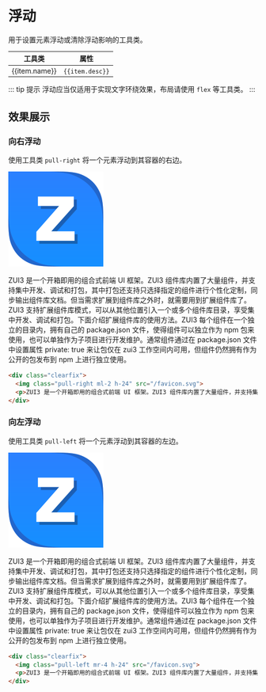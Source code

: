 # 浮动

用于设置元素浮动或清除浮动影响的工具类。

<Example class="p-0">
  <table class="table">
    <thead>
      <tr>
        <th>工具类</th>
        <th>属性</th>
      </tr>
    </thead>
    <tbody>
      <tr v-for="item in floatJson">
        <td>{{item.name}}</td>
        <td><code>{{item.desc}}</code></td>
      </tr>
    </tbody>
   </table>
</Example>

::: tip 提示
浮动应当仅适用于实现文字环绕效果，布局请使用 `flex` 等工具类。
:::

## 效果展示

### 向右浮动

使用工具类 `pull-right` 将一个元素浮动到其容器的右边。

<Example background="light-grid">
  <div class="clearfix">
    <img class="pull-right ml-4 h-24" src="/favicon.svg">
    <p>ZUI3 是一个开箱即用的组合式前端 UI 框架。ZUI3 组件库内置了大量组件，并支持集中开发、调试和打包，其中打包还支持只选择指定的组件进行个性化定制，同步输出组件库文档。但当需求扩展到组件库之外时，就需要用到扩展组件库了。ZUI3 支持扩展组件库模式，可以从其他位置引入一个或多个组件库目录，享受集中开发、调试和打包。下面介绍扩展组件库的使用方法。ZUI3 每个组件在一个独立的目录内，拥有自己的 package.json 文件，使得组件可以独立作为 npm 包来使用，也可以单独作为子项目进行开发维护。通常组件通过在 package.json 文件中设置属性 private: true 来让包仅在 zui3 工作空间内可用，但组件仍然拥有作为公开的包发布到 npm 上进行独立使用。</p>
  </div>
</Example>

```html
<div class="clearfix">
  <img class="pull-right ml-2 h-24" src="/favicon.svg">
  <p>ZUI3 是一个开箱即用的组合式前端 UI 框架。ZUI3 组件库内置了大量组件，并支持集中开发、调试和打包，其中打包还支持只选择指定的组件进行个性化定制，同步输出组件库文档。但当需求扩展到组件库之外时，就需要用到扩展组件库了。ZUI3 支持扩展组件库模式，可以从其他位置引入一个或多个组件库目录，享受集中开发、调试和打包。下面介绍扩展组件库的使用方法。ZUI3 每个组件在一个独立的目录内，拥有自己的 package.json 文件，使得组件可以独立作为 npm 包来使用，也可以单独作为子项目进行开发维护。通常组件通过在 package.json 文件中设置属性 private: true 来让包仅在 zui3 工作空间内可用，但组件仍然拥有作为公开的包发布到 npm 上进行独立使用。</p>
</div>
```

### 向左浮动

使用工具类 `pull-left` 将一个元素浮动到其容器的左边。

<Example background="light-grid">
  <div class="clearfix">
    <img class="pull-left mr-4 h-24" src="/favicon.svg">
    <p>ZUI3 是一个开箱即用的组合式前端 UI 框架。ZUI3 组件库内置了大量组件，并支持集中开发、调试和打包，其中打包还支持只选择指定的组件进行个性化定制，同步输出组件库文档。但当需求扩展到组件库之外时，就需要用到扩展组件库了。ZUI3 支持扩展组件库模式，可以从其他位置引入一个或多个组件库目录，享受集中开发、调试和打包。下面介绍扩展组件库的使用方法。ZUI3 每个组件在一个独立的目录内，拥有自己的 package.json 文件，使得组件可以独立作为 npm 包来使用，也可以单独作为子项目进行开发维护。通常组件通过在 package.json 文件中设置属性 private: true 来让包仅在 zui3 工作空间内可用，但组件仍然拥有作为公开的包发布到 npm 上进行独立使用。</p>
  </div>
</Example>

```html
<div class="clearfix">
  <img class="pull-left mr-4 h-24" src="/favicon.svg">
  <p>ZUI3 是一个开箱即用的组合式前端 UI 框架。ZUI3 组件库内置了大量组件，并支持集中开发、调试和打包，其中打包还支持只选择指定的组件进行个性化定制，同步输出组件库文档。但当需求扩展到组件库之外时，就需要用到扩展组件库了。ZUI3 支持扩展组件库模式，可以从其他位置引入一个或多个组件库目录，享受集中开发、调试和打包。下面介绍扩展组件库的使用方法。ZUI3 每个组件在一个独立的目录内，拥有自己的 package.json 文件，使得组件可以独立作为 npm 包来使用，也可以单独作为子项目进行开发维护。通常组件通过在 package.json 文件中设置属性 private: true 来让包仅在 zui3 工作空间内可用，但组件仍然拥有作为公开的包发布到 npm 上进行独立使用。</p>
</div>
```

<script setup>
  const floatJson = [
    {name: 'pull-right', desc: 'float: right;'},
    {name: 'pull-left', desc: 'float: left;'},
    {name: 'clearfix', desc: '.clearfix::after {content: ""; display: block; clear: both;}'},
  ]
</script>
